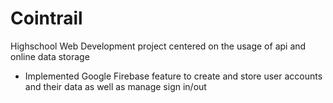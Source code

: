 # Cointrail

Highschool Web Development project centered on the usage of api and online data storage
- Implemented Google Firebase feature to create and store user accounts and their data as well as manage sign in/out
